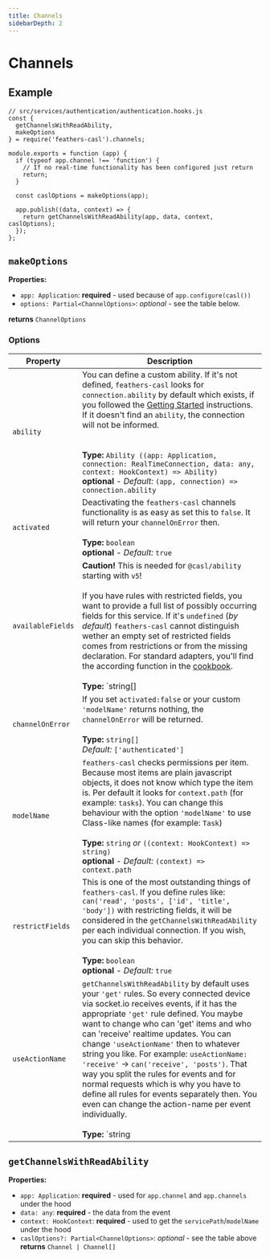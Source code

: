 ```yaml
---
title: Channels
sidebarDepth: 2
---
```


# Channels

## Example

```js{2-5,13,16}
// src/services/authentication/authentication.hooks.js
const {
  getChannelsWithReadAbility,
  makeOptions
} = require('feathers-casl').channels;

module.exports = function (app) {
  if (typeof app.channel !== 'function') {
    // If no real-time functionality has been configured just return
    return;
  }

  const caslOptions = makeOptions(app);

  app.publish((data, context) => {
    return getChannelsWithReadAbility(app, data, context, caslOptions);
  });
};
```

## `makeOptions`

**Properties:**
- `app: Application`: **required** - used because of `app.configure(casl())`
- `options: Partial<ChannelOptions>`: *optional* - see the table below.

**returns** `ChannelOptions`

### Options

|       Property      |                Description                  |
|---------------------|---------------------------------------------|
| `ability`        | You can define a custom ability. If it's not defined, `feathers-casl` looks for `connection.ability` by default which exists, if you followed the [Getting Started](/getting-started) instructions. If it doesn't find an `ability`, the connection will not be informed.<br><br><br>**Type:** `Ability ((app: Application, connection: RealTimeConnection, data: any, context: HookContext) => Ability)`<br>**optional** - *Default:* `(app, connection) => connection.ability` |
| `activated` | Deactivating the `feathers-casl` channels functionality is as easy as set this to `false`. It will return your `channelOnError` then.<br><br>**Type:** `boolean`<br>**optional** - *Default:* `true` |
| `availableFields`   | **Caution!** This is needed for `@casl/ability` starting with `v5`!<br><br>If you have rules with restricted fields, you want to provide a full list of possibly occurring fields for this service. If it's `undefined` (*by default*) `feathers-casl` cannot distinguish wether an empty set of restricted fields comes from restrictions or from the missing declaration. For standard adapters, you'll find the according function in the [cookbook](cookbook.html#get-availablefields-for-adapters).<br><br>**Type:** `string[] | ((context: HookContext) => string[])`<br>*Default:* looks at `options.casl.availableFields` of the service, otherwise `undefined` |
| `channelOnError` | If you set `activated:false` or your custom `'modelName'` returns nothing, the `channelOnError` will be returned.<br><br>**Type:** `string[]`<br>*Default:* `['authenticated']`|
| `modelName`      | `feathers-casl` checks permissions per item. Because most items are plain javascript objects, it does not know which type the item is. Per default it looks for `context.path` (for example: `tasks`). You can change this behaviour with the option `'modelName'` to use Class-like names (for example: `Task`)<br><br>**Type:** `string` *or* `((context: HookContext) => string)`<br>**optional** - *Default:* `(context) => context.path` |
| `restrictFields`    | This is one of the most outstanding things of `feathers-casl`. If you define rules like: `can('read', 'posts', ['id', 'title', 'body'])` with restricting fields, it will be considered in the `getChannelsWithReadAbility` per each individual connection. If you wish, you can skip this behavior.<br><br>**Type:** `boolean`<br>**optional** - *Default:* `true` |
| `useActionName` | `getChannelsWithReadAbility` by default uses your `'get'` rules. So every connected device via socket.io receives events, if it has the appropriate `'get'` rule defined. You maybe want to change who can 'get' items and who can 'receive' realtime updates. You can change `'useActionName'` then to whatever string you like. For example: `useActionName: 'receive'` -> `can('receive', 'posts')`. That way you split the rules for events and for normal requests which is why you have to define all rules for events separately then. You even can change the action-name per event individually.<br><br>**Type:** `string | { created: string, updated: string, patched: string, removed: string }`<br>**optional** - *Default:* `'get'` |

## `getChannelsWithReadAbility`

**Properties:**
- `app: Application`: **required** - used for `app.channel` and `app.channels` under the hood
- `data: any`: **required** - the data from the event
- `context: HookContext`: **required** - used to get the `servicePath`/`modelName` under the hood
- `caslOptions?: Partial<ChannelOptions>`: *optional* - see the table above
**returns** `Channel | Channel[]`